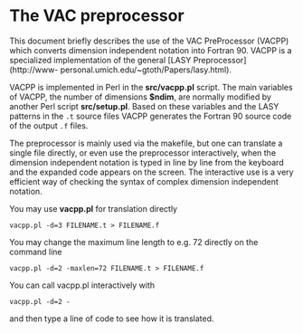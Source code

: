 # The VAC preprocessor

This document briefly describes the use of the VAC PreProcessor (VACPP) which
converts dimension independent notation into Fortran 90. VACPP is a
specialized implementation of the general [LASY Preprocessor](http://www-
personal.umich.edu/~gtoth/Papers/lasy.html).

VACPP is implemented in Perl in the **src/vacpp.pl** script. The main
variables of VACPP, the number of dimensions **$ndim**,
are normally modified by another Perl script
**src/setup.pl**. Based on these variables and the LASY patterns in the
`.t` source files VACPP generates the Fortran 90 source code of the output
`.f` files.

The preprocessor is mainly used via the makefile, but one can translate a single
file directly, or even use the preprocessor interactively, when the dimension
independent notation is typed in line by line from the keyboard and the expanded
code appears on the screen. The interactive use is a very efficient way of
checking the syntax of complex dimension independent notation. 

You may use **vacpp.pl** for translation directly

    vacpp.pl -d=3 FILENAME.t > FILENAME.f

You may change the maximum line length to e.g. 72 directly on the command line

    vacpp.pl -d=2 -maxlen=72 FILENAME.t > FILENAME.f

You can call vacpp.pl interactively with

    vacpp.pl -d=2 -

and then type a line of code to see how it is translated.
